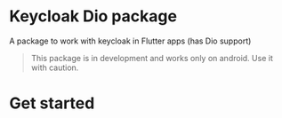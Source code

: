 <!--
This README describes the package. If you publish this package to pub.dev,
this README's contents appear on the landing page for your package.

For information about how to write a good package README, see the guide for
[writing package pages](https://dart.dev/guides/libraries/writing-package-pages).

For general information about developing packages, see the Dart guide for
[creating packages](https://dart.dev/guides/libraries/create-library-packages)
and the Flutter guide for
[developing packages and plugins](https://flutter.dev/developing-packages).
-->

# Keycloak Dio package

A package to work with keycloak in Flutter apps (has Dio support)

> This package is in development and works only on android. Use it with caution.

<!--
TODO: images
 -->

# Get started
<!--todo-->